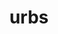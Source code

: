 ---
title: urbs
meaning: city
ch: [seven, mt, mt5thru7]
pos: nounthird
genitive: urbis
abbgender: f.
abbgender2: fem.
gender: feminine
declension: third
derivatives: urbane, suburb
six: y
---